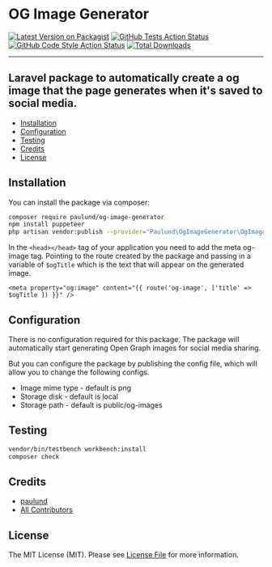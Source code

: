 # OG Image Generator

[![Latest Version on Packagist](https://img.shields.io/packagist/v/paulund/og-image-generator.svg?style=flat-square)](https://packagist.org/packages/paulund/og-image-generator)
[![GitHub Tests Action Status](https://img.shields.io/github/actions/workflow/status/paulund/og-image-generator/run-tests.yml?branch=main&label=tests&style=flat-square)](https://github.com/paulund/og-image-generator/actions?query=workflow%3Arun-tests+branch%3Amain)
[![GitHub Code Style Action Status](https://img.shields.io/github/actions/workflow/status/paulund/og-image-generator/fix-php-code-style-issues.yml?branch=main&label=code%20style&style=flat-square)](https://github.com/paulund/og-image-generator/actions?query=workflow%3A"Fix+PHP+code+style+issues"+branch%3Amain)
[![Total Downloads](https://img.shields.io/packagist/dt/paulund/og-image-generator.svg?style=flat-square)](https://packagist.org/packages/paulund/og-image-generator)

---
Laravel package to automatically create a og image that the page generates when it's saved to social media.
---

<!-- toc -->
- [Installation](#installation)
- [Configuration](#configuration)
- [Testing](#testing)
- [Credits](#credits)
- [License](#license)
<!-- tocstop -->

## Installation

You can install the package via composer:

```bash
composer require paulund/og-image-generator
npm install puppeteer
php artisan vendor:publish --provider="Paulund\OgImageGenerator\OgImageGeneratorServiceProvider"
```

In the `<head></head>` tag of your application you need to add the meta og-image tag. Pointing to the route
created by the package and passing in a variable of `$ogTitle` which is the text that will appear on the generated
image.

```
<meta property="og:image" content="{{ route('og-image', ['title' => $ogTitle ]) }}" />
```

## Configuration
There is no configuration required for this package. The package will automatically start generating Open Graph images for social media sharing.

But you can configure the package by publishing the config file, which will allow you to change the following configs.

- Image mime type - default is png
- Storage disk - default is local
- Storage path - default is public/og-images

## Testing
```bash
vendor/bin/testbench workbench:install
composer check
```

## Credits

- [paulund](https://github.com/paulund)
- [All Contributors](../../contributors)

## License

The MIT License (MIT). Please see [License File](LICENSE.md) for more information.
